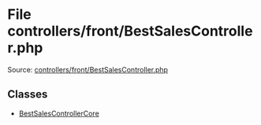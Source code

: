 File controllers/front/BestSalesController.php
=========

Source: [controllers/front/BestSalesController.php](https://github.com/PrestaShop/PrestaShop/blob/1.6.0.4/controllers/front/BestSalesController.php)


Classes
-------

* [BestSalesControllerCore](class.BestSalesControllerCore.md)

